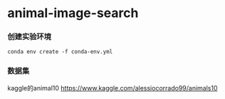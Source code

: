 # animal-image-search

### 创建实验环境
    conda env create -f conda-env.yml

### 数据集
kaggle的animal10 https://www.kaggle.com/alessiocorrado99/animals10